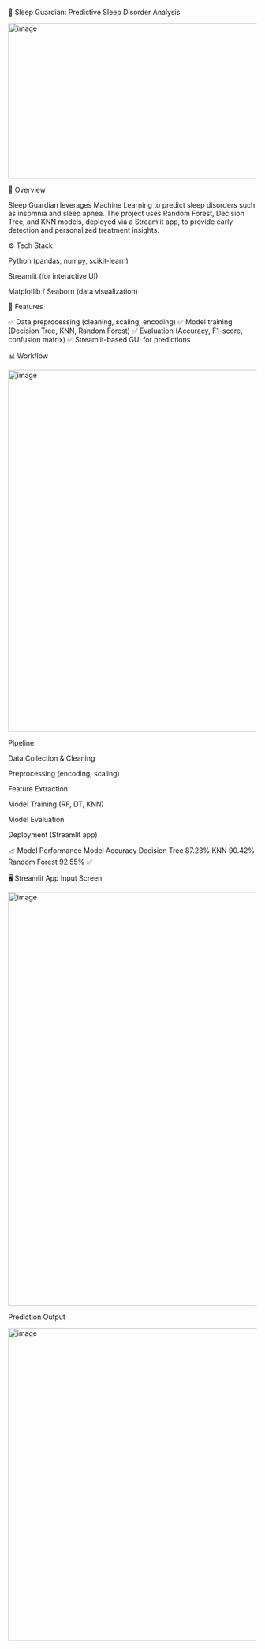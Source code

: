 🛌 Sleep Guardian: Predictive Sleep Disorder Analysis


<img width="945" height="315" alt="image" src="https://github.com/user-attachments/assets/087f58b5-fd6e-466b-8c1f-304bd946c6e3" />


📌 Overview

Sleep Guardian leverages Machine Learning to predict sleep disorders such as insomnia and sleep apnea.
The project uses Random Forest, Decision Tree, and KNN models, deployed via a Streamlit app, to provide early detection and personalized treatment insights.

⚙️ Tech Stack

Python (pandas, numpy, scikit-learn)

Streamlit (for interactive UI)

Matplotlib / Seaborn (data visualization)

🚀 Features

✅ Data preprocessing (cleaning, scaling, encoding)
✅ Model training (Decision Tree, KNN, Random Forest)
✅ Evaluation (Accuracy, F1-score, confusion matrix)
✅ Streamlit-based GUI for predictions


📊 Workflow

<img width="1616" height="734" alt="image" src="https://github.com/user-attachments/assets/48637cc4-d28f-4377-8b20-27465102c2d6" />


Pipeline:

Data Collection & Cleaning

Preprocessing (encoding, scaling)

Feature Extraction

Model Training (RF, DT, KNN)

Model Evaluation

Deployment (Streamlit app)

📈 Model Performance
Model	Accuracy
Decision Tree	87.23%
KNN	90.42%
Random Forest	92.55% ✅


🖥️ Streamlit App
Input Screen

<img width="1329" height="839" alt="image" src="https://github.com/user-attachments/assets/283752ae-2498-47a5-a53a-0f9a24f7185a" />


Prediction Output

<img width="1594" height="634" alt="image" src="https://github.com/user-attachments/assets/c1539a76-8b83-4069-be30-3b5bc90d5377" />
